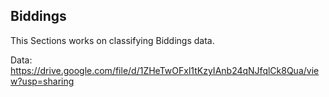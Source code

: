 ## Biddings
This Sections works on classifying Biddings data.

Data: https://drive.google.com/file/d/1ZHeTwOFxl1tKzyIAnb24qNJfqlCk8Qua/view?usp=sharing
